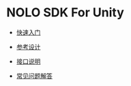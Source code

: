 # NOLO SDK For Unity


- [快速入门](./Documents/zh_cn/快速入门.md)

- [参考设计](./Documents/zh_cn/参考设计.md)

- [接口说明](./Documents/zh_cn/接口说明.md)

- [常见问题解答](./Documents/zh_cn/常见问题解答.md)
